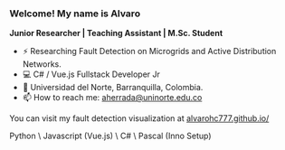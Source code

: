 ### Welcome! My name is Alvaro

**Junior Researcher | Teaching Assistant | M.Sc. Student**

- ⚡ Researching Fault Detection on Microgrids and Active Distribution Networks.
- 💻 C# / Vue.js Fullstack Developer Jr 
- 📍 Universidad del Norte, Barranquilla, Colombia.
- 📫 How to reach me: aherrada@uninorte.edu.co

You can visit my fault detection visualization at [alvarohc777.github.io/](https://alvarohc777.github.io/)

Python \ Javascript (Vue.js) \ C# \ Pascal (Inno Setup)

<!--
**alvarohc777/alvarohc777** is a ✨ _special_ ✨ repository because its `README.md` (this file) appears on your GitHub profile.

Here are some ideas to get you started:

- 🔭 I’m currently working on ...
- 🌱 I’m currently learning ...
- 👯 I’m looking to collaborate on ...
- 🤔 I’m looking for help with ...
- 💬 Ask me about ...
- 📫 How to reach me: ...
- 😄 Pronouns: ...
- ⚡ Fun fact: ...
-->
